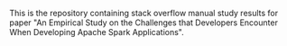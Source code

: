 This is the repository containing stack overflow manual study results for paper "An Empirical Study on the Challenges that Developers Encounter When Developing Apache Spark Applications".
